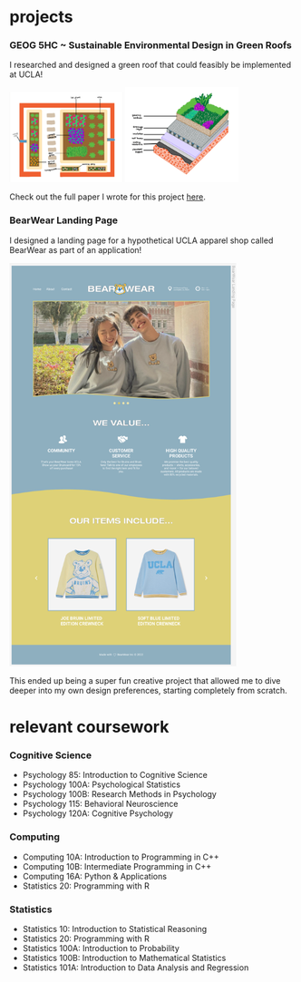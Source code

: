 <link rel="shortcut icon" type="image/x-icon" href="favicon.ico">
<br>
<br>

# projects
### GEOG 5HC ~ Sustainable Environmental Design in Green Roofs
I researched and designed a green roof that could feasibly be implemented at UCLA!

<img src='assets/greenroofs1.png' alt='Green Roof Full' width='200'>
<img src='assets/greenroofs2.png' alt='Green Roof Cut' width='200'>

Check out the full paper I wrote for this project [here](https://drive.google.com/file/d/19DwKa4WBqSAEJacNKw317isk-yTlM7Dy/view?usp=sharing).

### BearWear Landing Page
I designed a landing page for a hypothetical UCLA apparel shop called BearWear as part of an application!

<img src='assets/BearWearLandingPage.png' alt='BearWear Landing Page' width='400'>

This ended up being a super fun creative project that allowed me to dive deeper into my own design preferences, starting completely from scratch.


# relevant coursework
### Cognitive Science
- Psychology 85: Introduction to Cognitive Science
- Psychology 100A: Psychological Statistics
- Psychology 100B: Research Methods in Psychology
- Psychology 115: Behavioral Neuroscience
- Psychology 120A: Cognitive Psychology

### Computing
- Computing 10A: Introduction to Programming in C++
- Computing 10B: Intermediate Programming in C++
- Computing 16A: Python & Applications
- Statistics 20: Programming with R

### Statistics
- Statistics 10: Introduction to Statistical Reasoning
- Statistics 20: Programming with R
- Statistics 100A: Introduction to Probability
- Statistics 100B: Introduction to Mathematical Statistics
- Statistics 101A: Introduction to Data Analysis and Regression



